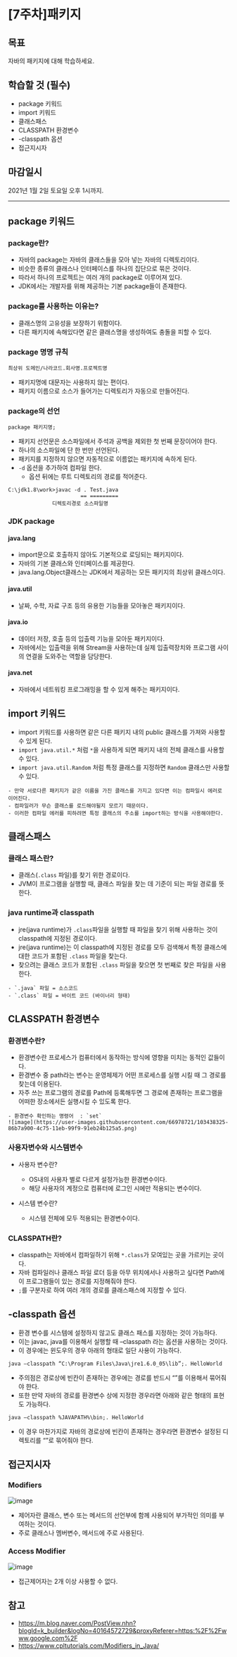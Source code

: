 # [7주차]패키지

## 목표
자바의 패키지에 대해 학습하세요.

## 학습할 것 (필수)
- package 키워드
- import 키워드
- 클래스패스
- CLASSPATH 환경변수
- -classpath 옵션
- 접근지시자

## 마감일시
2021년 1월 2일 토요일 오후 1시까지.

---

## package 키워드

### package란?
- 자바의 package는 자바의 클래스들을 모아 넣는 자바의 디렉토리이다. 
- 비슷한 종류의 클래스나 인터페이스를 하나의 집단으로 묶은 것이다. 
- 따라서 하나의 프로젝트는 여러 개의 package로 이루어져 있다. 
- JDK에서는 개발자를 위해 제공하는 기본 package들이 존재한다. 

### package를 사용하는 이유는?
- 클래스명의 고유성을 보장하기 위함이다. 
- 다른 패키지에 속해있다면 같은 클래스명을 생성하여도 충돌을 피할 수 있다. 

### package 명명 규칙

```
최상위 도메인/나라코드.회사명.프로젝트명
```

- 패키지명에 대문자는 사용하지 않는 편이다. 
- 패키지 이름으로 소스가 들어가는 디렉토리가 자동으로 만들어진다. 


### package의 선언

```
package 패키지명;
```

- 패키지 선언문은 소스파일에서 주석과 공백을 제외한 첫 번째 문장이어야 한다. 
- 하나의 소스파일에 단 한 번만 선언된다. 
- 패키지를 지정하지 않으면 자동적으로 이름없는 패키지에 속하게 된다. 
- `-d` 옵션을 추가하여 컴파일 한다. 
  - 옵션 뒤에는 루트 디렉토리의 경로를 적어준다.

```
C:\jdk1.8\work>javac -d . Test.java
                       == =========
              디렉토리경로 소스파일명 
```

### JDK package

#### java.lang
- import문으로 호출하지 않아도 기본적으로 로딩되는 패키지이다. 
- 자바의 기본 클래스와 인터페이스를 제공한다. 
- java.lang.Object클래스는 JDK에서 제공하는 모든 패키지의 최상위 클래스이다.

#### java.util
- 날짜, 수학, 자료 구조 등의 유용한 기능들을 모아놓은 패키지이다. 

#### java.io
- 데이터 저장, 호출 등의 입출력 기능을 모아둔 패키지이다. 
- 자바에서는 입출력을 위해 Stream을 사용하는데 실제 입출력장치와 프로그램 사이의 연결을 도와주는 역할을 담당한다.

#### java.net
- 자바에서 네트워킹 프로그래밍을 할 수 있게 해주는 패키지이다. 


## import 키워드
- import 키워드를 사용하면 같은 다른 패키지 내의 public 클래스를 가져와 사용할 수 있게 된다. 
- `import java.util.*` 처럼 `*`을 사용하게 되면 패키지 내의 전체 클래스를 사용할 수 있다. 
- `import java.util.Random` 처럼 특정 클래스를 지정하면 `Random` 클래스만 사용할 수 있다.

```warning
- 만약 서로다른 패키지가 같은 이름을 가진 클래스를 가지고 있다면 이는 컴파일시 에러로 이어진다. 
- 컴파일러가 무슨 클래스를 로드해야될지 모르기 때문이다.
- 이러한 컴파일 에러를 피하려면 특정 클래스의 주소를 import하는 방식을 사용해야한다. 
```

## 클래스패스

### 클래스 패스란?
- 클래스(`.class` 파일)를 찾기 위한 경로이다. 
- JVM이 프로그램을 실행할 때, 클래스 파일을 찾는 데 기준이 되는 파일 경로를 뜻한다. 

### java runtime과 classpath
- jre(java runtime)가 `.class`파일을 실행할 때 파일을 찾기 위해 사용하는 것이 classpath에 지정된 경로이다. 
- jre(java runtime)는 이 classpath에 지정된 경로를 모두 검색해서 특정 클래스에 대한 코드가 포함된 `.class` 파일을 찾는다. 
- 찾으려는 클래스 코드가 포함된 `.class` 파일을 찾으면 첫 번째로 찾은 파일을 사용한다.

```note
- `.java` 파일 = 소스코드
- `.class` 파일 = 바이트 코드 (바이너리 형태)
```

## CLASSPATH 환경변수


### 환경변수란?
- 환경변수란 프로세스가 컴퓨터에서 동작하는 방식에 영향을 미치는 동적인 값들이다. 
- 환경변수 중 path라는 변수는 운영체제가 어떤 프로세스를 실행 시킬 때 그 경로를 찾는데 이용된다.
- 자주 쓰는 프로그램의 경로를 Path에 등록해두면 그 경로에 존재하는 프로그램을 어떠한 장소에서든 실행시킬 수 있도록 한다. 

```tip
- 환경변수 확인하는 명령어  : `set`
![image](https://user-images.githubusercontent.com/66978721/103438325-86b7a900-4c75-11eb-99f9-91eb24b125a5.png)
```

### 사용자변수와 시스템변수

- 사용자 변수란?
  - OS내의 사용자 별로 다르게 설정가능한 환경변수이다.
  - 해당 사용자의 계정으로 컴퓨터에 로그인 시에만 적용되는 변수이다.
  
- 시스템 변수란?
  - 시스템 전체에 모두 적용되는 환경변수이다.

### CLASSPATH란?
- classpath는 자바에서 컴파일하기 위해 `*.class`가 모여있는 곳을 가르키는 곳이다.
- 자바 컴파일러나 클래스 파일 로더 등을 아무 위치에서나 사용하고 싶다면 Path에 이 프로그램들이 있는 경로를 지정해줘야 한다. 
- `;`를 구분자로 하여 여러 개의 경로를 클래스패스에 지정할 수 있다.

## -classpath 옵션
- 환경 변수를 시스템에 설정하지 않고도 클래스 패스를 지정하는 것이 가능하다.
- 이는 javac, java를 이용해서 실행할 때 –classpath 라는 옵션을 사용하는 것이다.
- 이 경우에는 윈도우의 경우 아래의 형태로 일단 사용이 가능하다.

```
java –classpath “C:\Program Files\Java\jre1.6.0_05\lib”;. HelloWorld
```

- 주의점은 경로상에 빈칸이 존재하는 경우에는 경로를 반드시 “”를 이용해서 묶어줘야 한다. 
- 또한 만약 자바의 경로를 환경변수 상에 지정한 경우라면 아래와 같은 형태의 표현도 가능하다.

```
java –classpath %JAVAPATH%\bin;. HelloWorld
```

- 이 경우 마찬가지로 자바의 경로상에 빈칸이 존재하는 경우라면 환경변수 설정된 디렉토리를 “”로 묶어줘야 한다.


## 접근지시자

### Modifiers
![image](https://user-images.githubusercontent.com/66978721/103439617-c6848d80-4c81-11eb-9e0b-d88b7c702470.png)

- 제어자란 클래스, 변수 또는 메서드의 선언부에 함께 사용되어 부가적인 의미를 부여하는 것이다. 
- 주로 클래스나 멤버변수, 메서드에 주로 사용된다. 

### Access Modifier
![image](https://user-images.githubusercontent.com/66978721/103439614-bcfb2580-4c81-11eb-8c83-84e3ea5d471a.png)

- 접근제어자는 2개 이상 사용할 수 없다.

## 참고

- https://m.blog.naver.com/PostView.nhn?blogId=k_builder&logNo=40164572729&proxyReferer=https:%2F%2Fwww.google.com%2F
- https://www.cpltutorials.com/Modifiers_in_Java/
